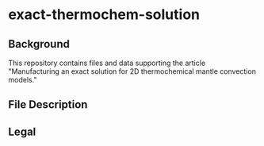 # exact-thermochem-solution

## Background
This repository contains files and data supporting the article "Manufacturing an exact solution for 2D thermochemical mantle convection models."

## File Description

## Legal

